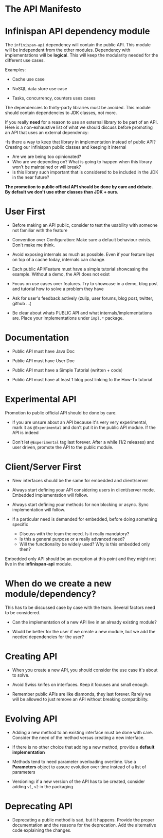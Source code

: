 # The API Manifesto

# Infinispan API dependency module

The ```infinispan-api``` dependency will contain the public API. This module will be independent from the other modules. 
Dependency with implementations will be **logical**. This will keep the modularity needed for the different use cases.

Examples:
 * Cache use case
 
 * NoSQL data store use case
 
 * Tasks, concurrency, counters uses cases

The dependencies to thirty-party libraries must be avoided. This module should contain dependencies to JDK classes, 
not more.

If you really **need** for a reason to use an external library to be part of an API. 
Here is a non-exhaustive list of what we should discuss before promoting an API that uses an external dependency:

-Is there a way to keep that library in implementation instead of public API? Creating our Infinispan 
public classes and keeping it internal
- Are we are being too opinionated?
- Who are we depending on? What is going to happen when this library won't be maintained or will break?
- Is this library such important that is considered to be included in the JDK in the near future?

**The promotion to public official API should be done by care and debate. 
By default we don't use other classes than JDK + ours.**

# User First

* Before making an API public, consider to test the usability with someone not familiar with the feature

* Convention over Configuration: Make sure a default behaviour exists. Don't make me think.

* Avoid exposing internals as much as possible. Even if your feature lays on top of a cache today, internals can change.

* Each public API/Feature must have a simple tutorial showcasing the example. Without a demo, the API does not exist

* Focus on use cases over features. Try to showcase in a demo, blog post and tutorial how to solve a problem they have

* Ask for user's feedback actively (zulip, user forums, blog post, twitter, github ...)

* Be clear about whats PUBLIC API and what internals/implementations are. Place your implementations under `impl.*` package.

# Documentation

* Public API must have Java Doc

* Public API must have User Doc 
  
* Public API must have a Simple Tutorial (written + code)   

* Public API must have at least 1 blog post linking to the How-To tutorial


# Experimental API

Promotion to public official API should be done by care.

* If you are unsure about an API because it's very very experimental, mark it as ```@Experimental``` and don't put it in the public API module.
 If the API is indeed 

* Don't let ```@Experimental``` tag last forever. After a while (1/2 releases) and user driven, promote the API to the 
public module. 

# Client/Server First

* New interfaces should be the same for embedded and client/server

* Always start defining your API considering users in client/server mode. Embedded implementation will follow.

* Always start defining your methods for non blocking or async. Sync implementation will follow.

* If a particular need is demanded for embedded, before doing something specific
   - Discuss with the team the need. Is it really mandatory?
   - Is this a general purpose or a really advanced need? 
   - Will the functionality be widely used? Why is this embedded only then?
   
Embedded only API should be an exception at this point and they might not live in the **infinispan-api** module.


# When do we create a new module/dependency?

This has to be discussed case by case with the team. Several factors need to be considered.

* Can the implementation of a new API live in an already existing module?

* Would be better for the user if we create a new module, but we add the needed dependencies for the user?


# Creating API

* When you create a new API, you should consider the use case it's about to solve. 

* Avoid Swiss knifes on interfaces. Keep it focuses and small enough.

* Remember public APIs are like diamonds, they last forever. Rarely we will be allowed to just remove an API without 
breaking compatibility. 


# Evolving API

* Adding a new method to an existing interface must be done with care. Consider the need of the method versus creating a
new interface.

* If there is no other choice that adding a new method, provide a **default implementation**

* Methods tend to need parameter overloading overtime. Use a **Parameters** object to assure evolution over time instead 
of a list of parameters

* Versioning: if a new version of the API has to be created, consider adding `v1`, `v2` in the packaging


# Deprecating API

* Deprecating a public method is sad, but it happens. Provide the proper documentation and the reasons for the deprecation.
Add the alternative code explaining the changes. 






 

